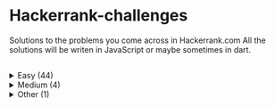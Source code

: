 # Hackerrank-challenges

Solutions to the problems you come across in Hackerrank.com
All the solutions will be writen in JavaScript or maybe sometimes in dart.

## 
<details>
  <summary>Easy (44)</summary>
  
- [Simple Array Sum](https://github.com/theiskaa/hackerrank-challanges/blob/main/easy/simple_array_sum.js) - [View problem in HackerRank ](https://www.hackerrank.com/challenges/simple-array-sum/problem)
- [Compare The Triplets](https://github.com/theiskaa/hackerrank-challanges/blob/main/easy/compare_the_triplets.js) - [View problem in HackerRank ](https://www.hackerrank.com/challenges/compare-the-triplets/problem)
- [A Very Big Sum](https://github.com/theiskaa/hackerrank-challanges/blob/main/easy/a_very_big_sum.js) - [View problem in HackerRank](https://www.hackerrank.com/challenges/a-very-big-sum/problem)
- [Diagonal Difference](https://github.com/theiskaa/hackerrank-challanges/blob/main/easy/diagonal_difference.js) - [View problem in HackerRank](https://www.hackerrank.com/challenges/diagonal-difference/problem)
- [Plus Minus](https://github.com/theiskaa/hackerrank-challanges/blob/main/easy/plus_minus.js) - [View problem in HackerRank](https://www.hackerrank.com/challenges/plus-minus/problem)
- [Staircase](https://github.com/theiskaa/hackerrank-challanges/blob/main/easy/staircase.js) - [View problem in HackerRank](https://www.hackerrank.com/challenges/staircase/problem)
- [Mini Max Sum](https://github.com/theiskaa/hackerrank-challanges/blob/main/easy/mini_max_sum.js) - [View problem in HackerRank](https://www.hackerrank.com/challenges/mini-max-sum/problem)
- [Birthday Cake Candles](https://github.com/theiskaa/hackerrank-challanges/blob/main/easy/birthday_cake_candles.js) - [View problem in HackerRank](https://www.hackerrank.com/challenges/birthday-cake-candles/problem)
- [Time Conversion](https://github.com/theiskaa/hackerrank-challanges/blob/main/easy/time_conversion.js) - [View problem in HackerRank](https://www.hackerrank.com/challenges/time-conversion/problem)
- [Grading Students](https://github.com/theiskaa/hackerrank-challanges/blob/main/easy/grading_students.js) - [View problem in HackerRank](https://www.hackerrank.com/challenges/grading/problem)
- [Apple and Orange](https://github.com/theiskaa/hackerrank-challanges/blob/main/easy/apple_orange.js) - [View problem in HackerRank](https://www.hackerrank.com/challenges/apple-and-orange/problem)
- [Number Line Jumps](https://github.com/theiskaa/hackerrank-challanges/blob/main/easy/number_line_jumps.js) - [View problem in HackerRank](https://www.hackerrank.com/challenges/kangaroo/problem)
- [Breaking the Records](https://github.com/theiskaa/hackerrank-challanges/blob/main/easy/breaking_records.js) - [View problem in HackerRank](https://www.hackerrank.com/challenges/breaking-best-and-worst-records/problem)
- [Divisible Sum Pairs](https://github.com/theiskaa/hackerrank-challanges/blob/main/easy/divisible_sum_pairs.js) - [View problem in HackerRank](https://www.hackerrank.com/challenges/divisible-sum-pairs/problem)
- [Day of the Programmer](https://github.com/theiskaa/hackerrank-challanges/blob/main/easy/day_of_the_programmer.js) - [View problem in HackerRank](https://www.hackerrank.com/challenges/day-of-the-programmer/problem)
- [Bill Division](https://github.com/theiskaa/hackerrank-challanges/blob/main/easy/bon_appetit.js) - [View problem in HackerRank](https://www.hackerrank.com/challenges/bon-appetit/problem)
- [Counting Valleys](https://github.com/theiskaa/hackerrank-challanges/blob/main/easy/counting_valleys.js) - [View problem in HackerRank](https://www.hackerrank.com/challenges/counting-valleys/problem)
- [Electronics Shop](https://github.com/theiskaa/hackerrank-challanges/blob/main/easy/electronic_shop.js) - [View problem in HackerRank](https://www.hackerrank.com/challenges/electronics-shop/problem)
- [Cats and a Mouse](https://github.com/theiskaa/hackerrank-challanges/blob/main/easy/cat_and_mouse.js) - [View problem in HackerRank](https://www.hackerrank.com/challenges/cats-and-a-mouse/problem)
- [The Hurdle Race](https://github.com/theiskaa/hackerrank-challanges/blob/main/easy/hurdle_race.js) - [View problem in HackerRank](https://www.hackerrank.com/challenges/the-hurdle-race/problem)
- [Utopian Tree](https://github.com/theiskaa/hackerrank-challanges/blob/main/easy/utopian_tree.js) - [View problem in HackerRank](https://www.hackerrank.com/challenges/utopian-tree/problem)
- [Angry Professor](https://github.com/theiskaa/hackerrank-challanges/blob/main/easy/angry_professor.js) - [View problem in HackerRank](https://www.hackerrank.com/challenges/angry-professor/problem) 
- [Subarray Division](https://github.com/theiskaa/hackerrank-challanges/blob/main/easy/subarray_division.js) - [View problem in HackerRank](https://www.hackerrank.com/challenges/the-birthday-bar/problem)
- [Drawing Book](https://github.com/theiskaa/hackerrank-challanges/blob/main/easy/drawing_book.js) - [View problem in HackerRank](https://www.hackerrank.com/challenges/drawing-book/problem)
- [Picking Numbers](https://github.com/theiskaa/hackerrank-challanges/blob/main/easy/picking_numbers.js) - [View problem in HackerRank](https://www.hackerrank.com/challenges/picking-numbers)
- [Sales by Match](https://github.com/theiskaa/hackerrank-challanges/blob/main/easy/sales_by_match.js) - [View problem in HackerRank](https://www.hackerrank.com/challenges/sock-merchant/problem)
- [Beautiful Days at the Movies](https://github.com/theiskaa/hackerrank-challanges/blob/main/easy/beautiful_days_at_the_movies.js) - [View problem in HackerRank](https://www.hackerrank.com/challenges/beautiful-days-at-the-movies/problem)
- [Viral Advertising](https://github.com/theiskaa/hackerrank-challanges/blob/main/easy/viral_advertising.js) - [View problem in HackerRank](https://www.hackerrank.com/challenges/strange-advertising/problem)
- [Circular Array Rotation](https://github.com/theiskaa/hackerrank-challanges/blob/main/easy/circular_array_rotation.js) - [View problem in HackerRank](https://www.hackerrank.com/challenges/circular-array-rotation/problem)
- [Save the Prisoner!](https://github.com/theiskaa/hackerrank-challanges/blob/main/easy/save_the_prisoner.js) - [View problem in HackerRank](https://www.hackerrank.com/challenges/save-the-prisoner/problem)
- [Designer PDF Viewer](https://github.com/theiskaa/hackerrank-challanges/blob/main/easy/designer_pdf_viewer.js) - [View problem in HackerRank](https://www.hackerrank.com/challenges/designer-pdf-viewer/problem)
- [Sequence Equation](https://github.com/theiskaa/hackerrank-challanges/blob/main/easy/sequence_equation.js) - [View problem in HackerRank](https://www.hackerrank.com/challenges/permutation-equation/problem)
- [Jumping on the Clouds: Revisited](https://github.com/theiskaa/hackerrank-challanges/blob/main/easy/jumping_on_clouds.js) - [View problem in HackerRank](https://www.hackerrank.com/challenges/jumping-on-the-clouds-revisited/problem)
- [Find Digits](https://github.com/theiskaa/hackerrank-challanges/blob/main/easy/find_digits.js) - [View problem in HackerRank](https://www.hackerrank.com/challenges/find-digits/problem)
- [Cut the sticks](https://github.com/theiskaa/hackerrank-challanges/blob/main/easy/cut_the_sticks.js) - [View problem in HackerRank](https://www.hackerrank.com/challenges/cut-the-sticks/problem)
- [Repeated String](https://github.com/theiskaa/hackerrank-challanges/blob/main/easy/repeated_strings.js) - [View problem in HackerRank](https://www.hackerrank.com/challenges/repeated-string/problem)
- [Equalize the Array](https://github.com/theiskaa/hackerrank-challanges/blob/main/easy/equalize_the_array.js) - [View problem in HackerRank](https://www.hackerrank.com/challenges/equality-in-a-array/problem)
- [Jumping on the Clouds](https://github.com/theiskaa/hackerrank-challanges/blob/main/easy/jumping_on_clouds.js) - [View problem in HackerRank](https://www.hackerrank.com/challenges/jumping-on-the-clouds/problem)
- [Minimum Distances](https://github.com/theiskaa/hackerrank-challanges/blob/main/easy/min_distances.js) - [View problem in HackerRank](https://www.hackerrank.com/challenges/minimum-distances/problem)
- [Sherlock and Squares](https://github.com/theiskaa/hackerrank-challanges/blob/main/easy/sherlock_and_squares.js) - [View problem in HackerRank](https://www.hackerrank.com/challenges/sherlock-and-squares/problem)
- [Taum and B'day](https://github.com/theiskaa/hackerrank-challanges/blob/main/easy/taum_b_day.js) - [View problem in HackerRank](https://www.hackerrank.com/challenges/taum-and-bday/problem)
- [Service Lane](https://github.com/theiskaa/hackerrank-challanges/blob/main/easy/service_lane.js) - [View problem in HackerRank](https://www.hackerrank.com/challenges/service-lane/problem)
- [Chocolate Feast](https://github.com/theiskaa/hackerrank-challanges/blob/main/easy/chocolate_feast.js) - [View problem in HackerRank](https://www.hackerrank.com/challenges/chocolate-feast/problem)
- [Camel Case](https://github.com/theiskaa/hackerrank-challanges/blob/main/easy/camel_case.js) - [View problem in HackerRank](https://www.hackerrank.com/challenges/camelcase/problem)

</details>

<details>
  <summary>Medium (4)</summary>

- [Forming a Magic Square](https://github.com/theiskaa/hackerrank-challanges/blob/main/medium/forming_magic_square.js) - [View problem in HackerRank](https://www.hackerrank.com/challenges/magic-square-forming/problem)
- [Climbing the Leaderboard](https://github.com/theiskaa/hackerrank-challanges/blob/main/medium/climbing_the_leaderboard.js) - [View problem in HackerRank](https://www.hackerrank.com/challenges/climbing-the-leaderboard/problem)
- [Extra Long Factorials](https://github.com/theiskaa/hackerrank-challanges/blob/main/medium/extra_long_factorials.js) - [View problem in HackerRank](https://www.hackerrank.com/challenges/extra-long-factorials/problem)
- [Encryption](https://github.com/theiskaa/hackerrank-challanges/blob/main/medium/encryption.js) - [View problem in HackerRank](https://www.hackerrank.com/challenges/encryption/problem)
</details>

<details>
  <summary>Other (1)</summary>

- [First non repeating character](https://github.com/theiskaa/hackerrank-challanges/blob/main/challenges/first_non_repeating_char.js)

</details>
<!--
- []() - [View problem in HackerRank]()
-->
